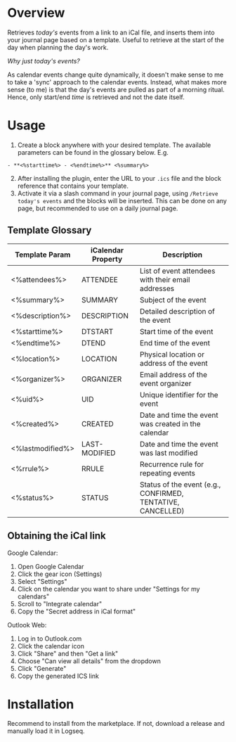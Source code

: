 # Overview

Retrieves *today's* events from a link to an iCal file, and inserts them into your journal page based on a template. Useful to retrieve at the start of the day when planning the day's work.

_Why just today's events?_

As calendar events change quite dynamically, it doesn't make sense to me to take a 'sync' approach to the calendar events. Instead, what makes more sense (to me) is that the day's events are pulled as part of a morning ritual. Hence, only start/end *time* is retrieved and not the date itself.

# Usage

1. Create a block anywhere with your desired template. The available parameters can be found in the glossary below. E.g.

```
- **<%starttime%> - <%endtime%>** <%summary%>
```

2. After installing the plugin, enter the URL to your `.ics` file and the block reference that contains your template.
3. Activate it via a slash command in your journal page, using `/Retrieve today's events` and the blocks will be inserted. This can be done on any page, but recommended to use on a daily journal page.

## Template Glossary

| Template Param  | iCalendar Property | Description |
|-----------------|--------------------|-------------|
| <%attendees%>   | ATTENDEE           | List of event attendees with their email addresses |
| <%summary%>     | SUMMARY            | Subject of the event |
| <%description%> | DESCRIPTION        | Detailed description of the event |
| <%starttime%>   | DTSTART            | Start time of the event |
| <%endtime%>     | DTEND              | End time of the event |
| <%location%>    | LOCATION           | Physical location or address of the event |
| <%organizer%>   | ORGANIZER          | Email address of the event organizer |
| <%uid%>         | UID                | Unique identifier for the event |
| <%created%>     | CREATED            | Date and time the event was created in the calendar |
| <%lastmodified%>| LAST-MODIFIED      | Date and time the event was last modified |
| <%rrule%>       | RRULE              | Recurrence rule for repeating events |
| <%status%>      | STATUS             | Status of the event (e.g., CONFIRMED, TENTATIVE, CANCELLED) |

## Obtaining the iCal link

Google Calendar:

1. Open Google Calendar
2. Click the gear icon (Settings)
3. Select "Settings"
4. Click on the calendar you want to share under "Settings for my calendars"
5. Scroll to "Integrate calendar"
6. Copy the "Secret address in iCal format"

Outlook Web:

1. Log in to Outlook.com
2. Click the calendar icon
3. Click "Share" and then "Get a link"
4. Choose "Can view all details" from the dropdown
5. Click "Generate"
6. Copy the generated ICS link

# Installation

Recommend to install from the marketplace. If not, download a release and manually load it in Logseq.
